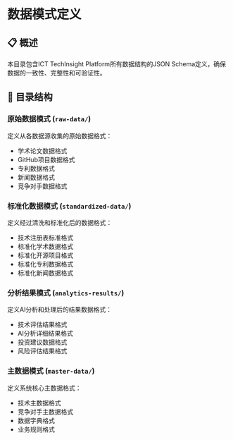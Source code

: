 # 数据模式定义

## 📋 概述

本目录包含ICT TechInsight Platform所有数据结构的JSON Schema定义，确保数据的一致性、完整性和可验证性。

## 📁 目录结构

### 原始数据模式 (`raw-data/`)
定义从各数据源收集的原始数据格式：
- 学术论文数据格式
- GitHub项目数据格式  
- 专利数据格式
- 新闻数据格式
- 竞争对手数据格式

### 标准化数据模式 (`standardized-data/`)
定义经过清洗和标准化后的数据格式：
- 技术注册表标准格式
- 标准化学术数据格式
- 标准化开源项目格式
- 标准化专利数据格式
- 标准化新闻数据格式

### 分析结果模式 (`analytics-results/`)
定义AI分析和处理后的结果数据格式：
- 技术评估结果格式
- AI分析详细结果格式
- 投资建议数据格式
- 风险评估结果格式

### 主数据模式 (`master-data/`)
定义系统核心主数据格式：
- 技术主数据格式
- 竞争对手主数据格式
- 数据字典格式
- 业务规则格式
